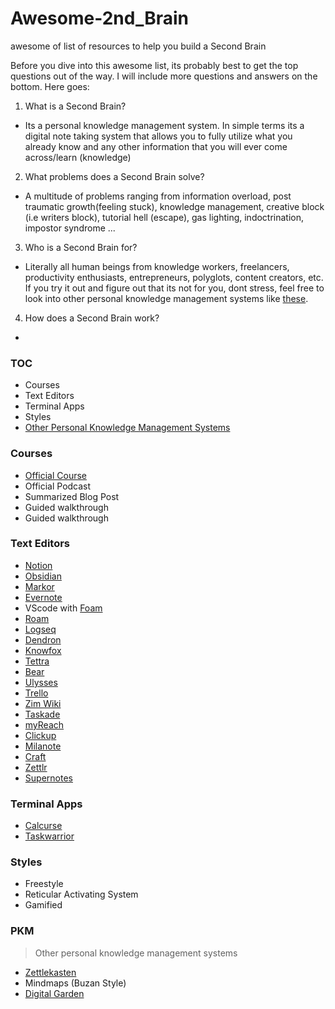 # Awesome-2nd_Brain
awesome of list of resources to help you build a Second Brain
 
Before you dive into this awesome list, its probably best to get the top questions out of the way. I will include more questions and answers on the bottom. Here goes:

1. What is a Second Brain?
- Its a personal knowledge management system. In simple terms its a digital note taking system that allows you to fully utilize what you already know and any other information that you will ever come across/learn (knowledge)

2. What problems does a Second Brain solve?
- A multitude of problems ranging from information overload, post traumatic growth(feeling stuck), knowledge management, creative block (i.e writers block), tutorial hell (escape), gas lighting, indoctrination, impostor syndrome ...

3. Who is a Second Brain for?
- Literally all human beings from knowledge workers, freelancers, productivity enthusiasts, entrepreneurs, polyglots, content creators, etc. If you try it out and figure out that its not for you, dont stress, feel free to look into other personal knowledge management systems like [these](#pkm).

4. How does a Second Brain work?
- 


### TOC
- Courses
- Text Editors
- Terminal Apps
- Styles
- [Other Personal Knowledge Management Systems](#pkm)

### Courses
- [Official Course](https://www.buildingasecondbrain.com/)
- Official Podcast
- Summarized Blog Post
- Guided walkthrough
- Guided walkthrough

### Text Editors
- [Notion](https://www.notion.so/)
- [Obsidian](https://obsidian.md/)
- [Markor](https://f-droid.org/en/packages/net.gsantner.markor/)
- [Evernote](https://evernote.com/)
- VScode with [Foam](https://foambubble.github.io/foam/)
- [Roam](https://roamresearch.com/)
- [Logseq](https://logseq.com/)
- [Dendron](https://www.dendron.so/)
- [Knowfox](https://knowfox.com/)
- [Tettra](https://tettra.com/)
- [Bear](https://bear.app/)
- [Ulysses](https://ulysses.app/)
- [Trello](https://trello.com/en-US)
- [Zim Wiki](https://zim-wiki.org/)
- [Taskade](https://www.taskade.com/)
- [myReach](https://rea.ch/)
- [Clickup](https://clickup.com/)
- [Milanote](https://milanote.com/)
- [Craft](https://www.craft.do/)
- [Zettlr](https://www.zettlr.com/)
- [Supernotes](https://supernotes.app/)

### Terminal Apps
- [Calcurse](https://calcurse.org/)
- [Taskwarrior](https://taskwarrior.org/)

### Styles
- Freestyle
- Reticular Activating System
- Gamified

### PKM
> Other personal knowledge management systems
- [Zettlekasten](https://zettelkasten.de/)
- Mindmaps (Buzan Style)
- [Digital Garden](https://github.com/MaggieAppleton/digital-gardeners)
